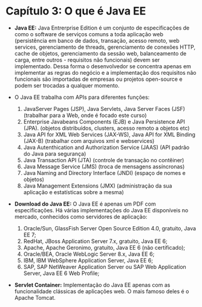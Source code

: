 # Capítulo 3: O que é Java EE

* **Java EE:** Java Entrerprise Edition é um conjunto de especificações de como o software de serviços comuns a toda aplicação web (persistência em banco de dados,  transação, acesso remoto, web services, gerenciamento de  threads,  gerenciamento  de  conexões  HTTP,  cache  de  objetos,  gerenciamento  da  sessão  web, balanceamento de carga, entre outros - requisitos não funcionais) devem ser implementado. Dessa forma o desenvolvedor se concentra apenas em implementar as regras do negócio e a implementação dos requisitos não funcionais são importadas de empresas ou projetos open-source e podem ser trocadas a qualquer momento.
* O Java EE trabalha com APIs para diferentes funções:
	
	1. JavaServer  Pages  (JSP),  Java  Servlets,  Java  Server  Faces  (JSF)  (trabalhar  para  a Web,  onde  é focado este curso) 
	2. Enterprise  Javabeans Components  (EJB)  e  Java  Persistence API  (JPA).  (objetos  distribuídos, clusters, acesso remoto a objetos etc)
	3. Java  API for  XML Web  Services  (JAX-WS),  Java  API for  XML  Binding  (JAX-B)  (trabalhar com arquivos xml e webservices) 
	4. Java Autenthication and Authorization Service (JAAS) (API padrão do Java para segurança) 
	5. Java Transaction API (JTA) (controle de transação no contêiner) 
	6. Java Message Service (JMS) (troca de mensagens assíncronas) 
	7. Java Naming and Directory Interface (JNDI) (espaço de nomes e objetos) 
	8. Java  Management  Extensions  (JMX)  (administração  da  sua  aplicação  e  estatísticas  sobre  a mesma)
* **Download do Java EE:** O Java EE é apenas um PDF com especificações. Há várias implementações do Java EE disponíveis no mercado, conhecidos como servidores de aplicação:

	1. Oracle/Sun, GlassFish Server Open Source Edition 4.0, gratuito, Java EE 7; 	
	2. RedHat, JBoss Application Server 7.x, gratuito, Java EE 6; 
	3. Apache, Apache Geronimo, gratuito, Java EE 6 (não certificado); 
	4. Oracle/BEA, Oracle WebLogic Server 8.x, Java EE 6; 
	5. IBM, IBM WebSphere Application Server, Java EE 6; 
	6. SAP,  SAP  NetWeaver  Application  Server  ou  SAP Web  Application  Server,  Java  EE  6 Web Profile;
* **Servlet Container:** Implementação do Java EE apenas com as funcionalidade clássicas de aplicações web. O mais famoso deles é o Apache Tomcat.
